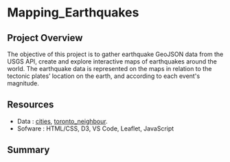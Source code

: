 # Mapping_Earthquakes

## Project Overview

The objective of this project is to gather earthquake GeoJSON data from the USGS API, create and explore interactive maps of earthquakes around the world.
The earthquake data is represented on the maps in relation to the tectonic plates’ location on the earth, and according to each event's magnitude.


## Resources

- Data : [cities](/cities.js), [toronto_neighbour](/torontoNeighborhoods.json).
- Sofware : HTML/CSS, D3, VS Code, Leaflet, JavaScript


## Summary 
